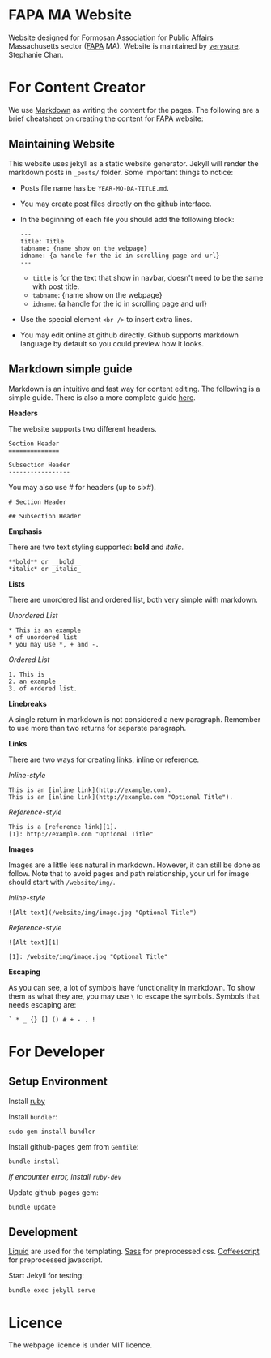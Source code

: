 FAPA MA Website
===============

Website designed for Formosan Association for Public Affairs Massachusetts sector ([FAPA](http://www.fapa.org/) MA). Website is maintained by [verysure](mailto:ttttonywu@gmail.com), Stephanie Chan.


For Content Creator
===================

We use [Markdown][1] as writing the content for the pages. The following are a brief cheatsheet on creating the content for FAPA website:


Maintaining Website
-------------------
This website uses jekyll as a static website generator. Jekyll will render the markdown posts in `_posts/` folder. Some important things to notice:

-   Posts file name has be `YEAR-MO-DA-TITLE.md`.
-   You may create post files directly on the github interface.
-   In the beginning of each file you should add the following block:

        ---
        title: Title
        tabname: {name show on the webpage}
        idname: {a handle for the id in scrolling page and url}
        ---

    - `title` is for the text that show in navbar, doesn't need to be the same with post title.
    - `tabname`: {name show on the webpage}
    - `idname`: {a handle for the id in scrolling page and url}
-   Use the special element `<br />` to insert extra lines.
-   You may edit online at github directly. Github supports markdown language by default so you could preview how it looks.


Markdown simple guide
---------------------
Markdown is an intuitive and fast way for content editing. The following is a simple guide. There is also a more complete guide [here][1].

**Headers**

The website supports two different headers.

    Section Header
    ==============

    Subsection Header
    -----------------

You may also use # for headers (up to six#).

    # Section Header

    ## Subsection Header



**Emphasis**

There are two text styling supported: **bold** and *italic*.

    **bold** or __bold__
    *italic* or _italic_


**Lists**

There are unordered list and ordered list, both very simple with markdown.

*Unordered List*

    * This is an example
    * of unordered list
    * you may use *, + and -.

*Ordered List*

    1. This is
    2. an example
    3. of ordered list.




**Linebreaks**

A single return in markdown is not considered a new paragraph. Remember to use more than two returns for separate paragraph.



**Links**

There are two ways for creating links, inline or reference.

*Inline-style*

    This is an [inline link](http://example.com).
    This is an [inline link](http://example.com "Optional Title").

*Reference-style*

    This is a [reference link][1].
    [1]: http://example.com "Optional Title"



**Images**

Images are a little less natural in markdown. However, it can still be done as follow. Note that to avoid pages and path relationship, your url for image should start with `/website/img/`.

*Inline-style*

    ![Alt text](/website/img/image.jpg "Optional Title")

*Reference-style*

    ![Alt text][1]

    [1]: /website/img/image.jpg "Optional Title"



**Escaping**

As you can see, a lot of symbols have functionality in markdown. To show them as what they are, you may use `\` to escape the symbols. Symbols that needs escaping are:

    ` * _ {} [] () # + - . !





For Developer
=============

Setup Environment
-----------------

Install [ruby](https://www.ruby-lang.org/en/downloads/)

Install `bundler`:

    sudo gem install bundler

Install github-pages gem from `Gemfile`:

    bundle install

*If encounter error, install `ruby-dev`*

Update github-pages gem:

    bundle update


Development
-----------

[Liquid][4] are used for the templating. [Sass][2] for preprocessed css. [Coffeescript][3] for preprocessed javascript.

Start Jekyll for testing:

    bundle exec jekyll serve


[1]: http://daringfireball.net/projects/markdown/syntax
[2]: http://sass-lang.com/
[3]: http://coffeescript.org/
[4]: http://liquidmarkup.org/

Licence
=======

The webpage licence is under MIT licence.
